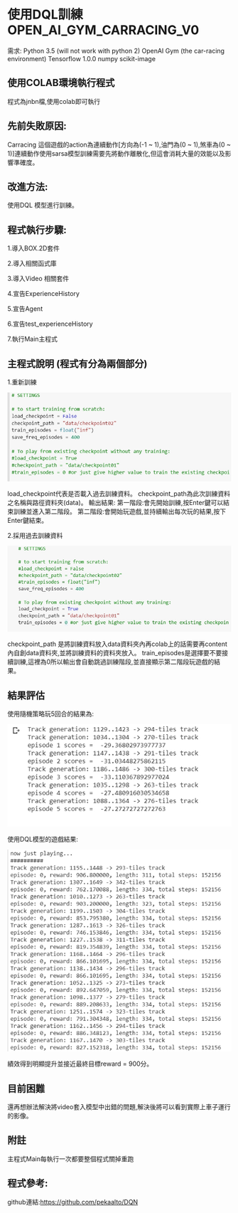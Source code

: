 使用DQL訓練OPEN_AI_GYM_CARRACING_V0
===================================

需求:
Python 3.5 (will not work with python 2)
OpenAI Gym (the car-racing environment)
Tensorflow 1.0.0
numpy
scikit-image


使用COLAB環境執行程式
--------------------

程式為jnbn檔,使用colab即可執行

先前失敗原因:
------------

Carracing 這個遊戲的action為連續動作[方向為(-1 ~ 1),油門為(0 ~ 1),煞車為(0 ~ 1)]連續動作使用sarsa模型訓練需要先將動作離散化,但這會消耗大量的效能以及影響準確度。

改進方法: 
--------

使用DQL 模型進行訓練。


程式執行步驟:
------------

1.導入BOX.2D套件

2.導入相關函式庫

3.導入Video 相關套件

4.宣告ExperienceHistory

5.宣告Agent

6.宣告test_experienceHistory

7.執行Main主程式

主程式說明 (程式有分為兩個部分)
------------------------------

1.重新訓練


![image](image/1579087454989.jpg)


load_checkpoint代表是否載入過去訓練資料。 checkpoint_path為此次訓練資料之名稱與路徑資料夾(data)。 輸出結果: 第一階段:會先開始訓練,按Enter鍵可以結束訓練並進入第二階段。 第二階段:會開始玩遊戲,並持續輸出每次玩的結果,按下Enter鍵結束。

2.採用過去訓練資料


![image](image/1579087430063.jpg)



checkpoint_path 是將訓練資料放入data資料夾內再colab上的話需要再content內自創data資料夾,並將訓練資料的資料夾放入。 train_episodes是選擇要不要接續訓練,這裡為0所以輸出會自動跳過訓練階段,並直接顯示第二階段玩遊戲的結果。

結果評估
--------


使用隨機策略玩5回合的結果為:


![image](image/1579090083507.jpg)



使用DQL模型的遊戲結果:


![image](image/1579087000633.jpg)


績效得到明顯提升並接近最終目標reward = 900分。


目前困難
--------

還再想辦法解決將video套入模型中出錯的問題,解決後將可以看到實際上車子運行的影像。

附註
----

主程式Main每執行一次都要整個程式關掉重跑


程式參考:
--------

github連結:https://github.com/pekaalto/DQN



